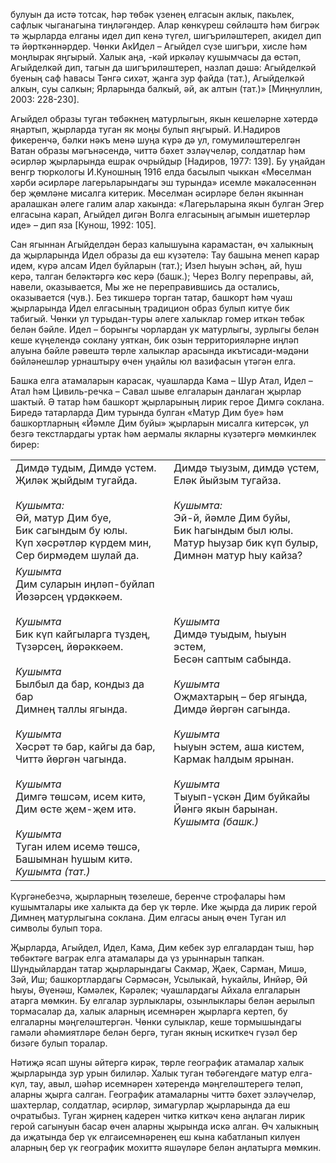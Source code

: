 булуын да истә тотсак, һәр төбәк үзенең елгасын аклык, пакьлек, сафлык чыганагына тиңләгәндер. Алар көнкүреш сөйләштә һәм бигрәк тә җырларда елганы идел дип кенә түгел, шигъриләштереп, акидел дип тә йөрткәннәрдер. Чөнки АкИдел – Агыйдел сүзе шигъри, хисле һәм моңлырак яңгырый. Халык аңа, -кәй иркәләү кушымчасы да өстәп, Агыйделкәй дип, тагын да шигъриләштереп, назлап дәшә: Агыйделкәй буеның саф һавасы Тәнгә сихәт, җанга зур файда (тат.), Агыйделкәй алкын, суы салкын; Ярларында балкый, әй, ак алтын (тат.)» [Миңнуллин, 2003: 228-230].

Агыйдел образы туган төбәкнең матурлыгын, якын кешеләрне хәтердә яңартып, җырларда туган як моңы булып яңгырый. И.Надиров фикеренчә, бәлки нәкъ менә шуңа күрә дә ул, гомумиләштерелгән Ватан образы мәгънәсендә, читтә бәхет эзләүчеләр, солдатлар һәм әсирләр җырларында ешрак очрыйдыр [Надиров, 1977: 139]. Бу уңайдан венгр тюркологы И.Куношның 1916 елда басылып чыккан «Мөселман хәрби әсирләре лагерьларындагы эш турында» исемле мәкаләсеннән бер җөмләне мисалга китерик. Мөселман әсирләре белән якыннан аралашкан әлеге галим алар хакында: «Лагерьларына якын булган Эгер елгасына карап, Агыйдел дигән Волга елгасының агымын ишетерләр иде» – дип яза [Кунош, 1992: 105].

Сан ягыннан Агыйделдән бераз калышуына карамастан, өч халыкның да җырларында Идел образы да еш күзәтелә: Тау башына менеп карар идем, күрә алсам Идел буйларын (тат.); Изел һыуын эсһәң, ай, һуш керә, талган беләктәргә көс керә (башк.); Через Волгу переправы, ай, навели, оказывается, Мы же не переправившись да остались, оказывается (чув.). Без тикшерә торган татар, башкорт һәм чуаш җырларында Идел елгасының традицион образ булып китүе бик табигый. Чөнки ул турыдан-туры әлеге халыклар гомер иткән төбәк белән бәйле. Идел – борынгы чорлардан ук матурлыгы, зурлыгы белән кеше күңелендә соклану уяткан, бик озын территорияләрне иңләп алуына бәйле рәвештә төрле халыклар арасында икътисади-мәдәни бәйләнешләр урнаштыру өчен уңайлы юл вазифасын үтәгән елга.

Башка елга атамаларын карасак, чуашларда Кама – Шур Атал, Идел – Атал һәм Цивиль-речка – Савал шыве елгаларын данлаган җырлар шактый. Ә татар һәм башкорт җырларының лирик герое Димгә соклана. Биредә татарларда Дим турында булган «Матур Дим буе» һәм башкортларның «Йәмле Дим буйы» җырларын мисалга китерсәк, ул безгә текстлардагы уртак һәм аермалы якларны күзәтергә мөмкинлек бирер:

<table style="border: 0px">
    <tr>
        <td>
            Димдә тудым, Димдә үстем.<br/>Җиләк җыйдым тугайда.<br/><br/><i>Кушымта:</i><br/>Әй, матур Дим буе,<br/>Бик сагындым бу юлы.<br/>Күп хәсрәтләр күрдем мин,<br/>Сер бирмәдем шулай да.
        </td>
        <td>
            Димдә тыузым, димдә үстем,<br/>Еләк йыйзым тугайза.<br/><br/><i>Кушымта:</i><br/>Эй-й, йәмле Дим буйы,<br/>Бик һагындым был юлы.<br/>Матур һыузар бик күп булыр,<br/>Димнән матур һыу кайза?
        </td>
    </tr>
    <tr>
        <td><i>Кушымта</i><br/>Дим суларын иңләп-буйлап<br/>Йөзәрсең үрдәккәем.<br/><br/><i>Кушымта</i><br/>Бик күп кайгыларга түздең,<br/>Түзәрсең, йөрәккәем.<br/><br/><i>Кушымта</i><br/>Былбыл да бар, кондыз да бар<br/>Димнең таллы ягында.<br/><br/><i>Кушымта</i><br/>Хәсрәт тә бар, кайгы да бар,<br/>Читтә йөргән чагында.<br/><br/><i>Кушымта</i><br/>Димгә төшсәм, исем китә,<br/>Дим өсте җем-җем итә.<br/><br/><i>Кушымта</i><br/>Туган илем исемә төшсә,<br/>Башымнан һушым китә.<br/><i>Кушымта (тат.)</i></td>
        <td><i>Кушымта</i><br/>Димдә туыдым, һыуын эстем,<br/>Бесән саптым сабында.<br/><br/><i>Кушымта</i><br/>Оҗмахтарың – бер ягыңда,<br/>Димдә йөргән сагында.<br/><br/><i>Кушымта</i><br/>Һыуын эстем, аша кистем,<br/>Кармак һалдым ярынан.<br/><br/><i>Кушымта</i><br/>Тыуып-үскән Дим буйкайы<br/>Йәнгә якын барынан.<br/><i>Кушымта (башк.)</i></td>
    </tr>
</table>

Күргәнебезчә, җырларның төзелеше, беренче строфалары һәм кушымталары ике халыкта да бер үк төрле. Ике җырда да лирик герой Димнең матурлыгына соклана. Дим елгасы аның өчен Туган ил символы булып тора.

Җырларда, Агыйдел, Идел, Кама, Дим кебек зур елгалардан тыш, һәр төбәктәге ваграк елга атамалары да үз урыннарын тапкан. Шундыйлардан татар җырларындагы Сакмар, Җаек, Сарман, Мишә, Зәй, Иш; башкортлардагы Сәрмәсән, Усылыкай, Һукайлы, Инйәр, Әй һыуы, Әүенәш, Кәмәлек, Кәрәлек; чуашлардагы Айхала елгаларын атарга мөмкин. Бу елгалар зурлыклары, озынлыклары белән аерылып тормасалар да, халык аларның исемнәрен җырларга кертеп, бу елгаларны мәңгеләштергән. Чөнки сулыклар, кеше тормышындагы гамәли әһәмиятләре белән бергә, туган якның искиткеч гүзәл бер бизәге булып торалар.

Нәтиҗә ясап шуны әйтергә кирәк, төрле географик атамалар халык җырларында зур урын билиләр. Халык туган төбәгендәге матур елга-күл, тау, авыл, шәһәр исемнәрен хәтерендә мәңгеләштерегә теләп, аларны җырга салган. Географик атамаларны читтә бәхет эзләүчеләр, шахтерлар, солдатлар, әсирләр, зимагурлар җырларында да еш очратыбыз. Туган җирнең кадерен читкә киткәч кенә аңлаган лирик герой сагынуын басар өчен аларны җырында искә алган. Өч халыкның да иҗатында бер үк елгаисемнәренең еш кына кабатланып килүен аларның бер үк географик мохиттә яшәүләре белән аңлатырга мөмкин.